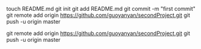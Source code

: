 touch README.md
git init
git add README.md
git commit -m "first commit"
git remote add origin https://github.com/guoyanyan/secondProject.git
git push -u origin master



git remote add origin https://github.com/guoyanyan/secondProject.git
git push -u origin master
